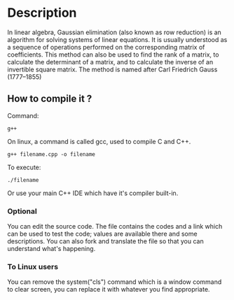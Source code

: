 # Description

In linear algebra, Gaussian elimination (also known as row reduction) is 
an algorithm for solving systems of linear equations. It is usually 
understood as a sequence of operations performed on the corresponding 
matrix of coefficients. This method can also be used to find the rank of 
a matrix, to calculate the determinant of a matrix, and to calculate the 
inverse of an invertible square matrix. The method is named after Carl 
Friedrich Gauss (1777–1855)

## How to compile it ?
Command:
```
g++
```
On linux, a command is called gcc, used to compile C and C++.
```
g++ filename.cpp -o filename
```
To execute:
```
./filename
```

Or use your main C++ IDE which have it's compiler built-in.

### Optional

You can edit the source code. The file contains the codes and a link 
which can be used to test the code; values are available there and some 
descriptions. You can also fork and translate the file so that you can 
understand what's happening.

### To Linux users

You can remove the system("cls") command which is a window command to clear screen, you can replace it with whatever you find appropriate.

